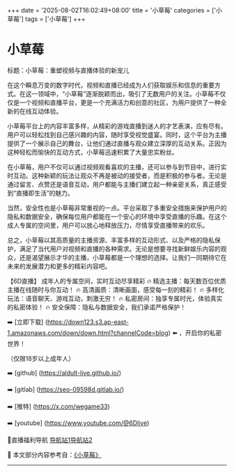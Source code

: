 +++
date = '2025-08-02T16:02:49+08:00'
title = '小草莓'
categories = ['小草莓']
tags = ['小草莓']
+++

# 小草莓

标题：小草莓：重塑视频与直播体验的新宠儿

在这个瞬息万变的数字时代，视频和直播已经成为人们获取娱乐和信息的重要方式。在这一领域中，“小草莓”逐渐脱颖而出，吸引了无数用户的关注。小草莓不仅仅是一个视频和直播平台，更是一个充满活力和创意的社区，为用户提供了一种全新的在线互动体验。

小草莓平台上的内容丰富多样，从精彩的游戏直播到迷人的才艺表演，应有尽有。用户可以轻松找到自己感兴趣的内容，随时享受视觉盛宴。同时，这个平台为主播提供了一个展示自己的舞台，让他们通过直播与观众建立深厚的互动关系。正因为这种轻松而愉快的互动方式，小草莓迅速积累了大量忠实粉丝。

在小草莓，用户不仅可以通过视频观看喜欢的主播，还可以参与到节目中，进行实时互动。这种新颖的玩法让观众不再是被动的接受者，而是积极的参与者。无论是通过留言、点赞还是语音互动，用户都能与主播们建立起一种亲密关系，真正感受到“直播即生活”的魅力。

当然，安全性也是小草莓非常重视的一点。平台采取了多重安全措施来保护用户的隐私和数据安全，确保每位用户都能在一个安心的环境中享受直播的乐趣。在这个成人专属的空间里，用户可以放心地释放压力，尽情享受直播带来的欢乐。

总之，小草莓以其高质量的主播资源、丰富多样的互动形式、以及严格的隐私保护，满足了当代用户对视频和直播的各种需求。无论是想要寻找新鲜娱乐内容的观众，还是渴望展示才华的主播，小草莓都是一个理想的选择。让我们一同期待它在未来的发展潜力和更多的精彩内容吧。

【6D直播】
成年人的专属空间，实时互动尽享精彩
🔥 精选主播：每天数百位优质主播在线随时与你互动！
🔥 高清画质：清晰画面，感受每一刻的精彩！
🔥 多样化玩法：语音聊天、游戏互动，刺激无穷！
🔥 私密房间：独享专属时光，体验真实的私密体验！
🔥 安全保障：隐私与数据安全，我们承诺严格保护！

➡️ [立即下载] (https://down123.s3.ap-east-1.amazonaws.com/down/down.html?channelCode=blog) ⬅️ ，开启你的私密世界！

（仅限18岁以上成年人）

➡️ [github] (https://aldult-live.github.io/)

➡️ [gitlab] (https://seo-09598d.gitlab.io/)

➡️ [推特] (https://x.com/wegame33)

➡️ [youtube] (https://www.youtube.com/@6Dlive)

🔞直播福利导航   [导航站1](https://webstack-86085a.gitlab.io/)[导航站2](https://onlygit123-2.github.io/)


📘 本文部分内容参考自：[《小草莓》](https://github.com/hlw2025721/hlw)

---
